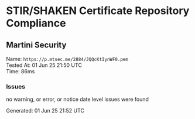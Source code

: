 # STIR/SHAKEN Certificate Repository Compliance

## Martini Security

Name: `https://p.mtsec.me/2884/JQQcKtIynWF0.pem`\
Tested At: 01 Jun 25 21:50 UTC\
Time: 86ms

### Issues

no warning, or error, or notice date level issues were found

Generated: 01 Jun 25 21:52 UTC